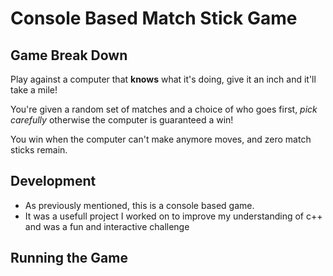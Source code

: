 # Console Based Match Stick Game

## Game Break Down
Play against a computer that **knows** what it's doing, give it an inch and it'll take a mile!

You're given a random set of matches and a choice of who goes first, *pick carefully* otherwise the computer is guaranteed a win!

You win when the computer can't make anymore moves, and zero match sticks remain.

## Development
- As previously mentioned, this is a console based game.
- It was a usefull project I worked on to improve my understanding of c++ and was a fun and interactive challenge

## Running the Game
